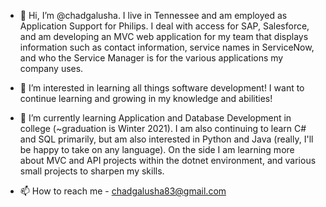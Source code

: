 - 👋 Hi, I’m @chadgalusha. I live in Tennessee and am employed as Application Support for Philips. I deal with access for SAP, Salesforce, and am developing
     an MVC web application for my team that displays information such as contact information, service names in ServiceNow, and who the Service Manager is for the
     various applications my company uses.

- 👀 I’m interested in learning all things software development! I want to continue learning and growing in my knowledge and abilities!

- 🌱 I’m currently learning Application and Database Development in college (~graduation is Winter 2021). I am also continuing to learn C# and SQL primarily, but am
      also interested in Python and Java (really, I'll be happy to take on any language). On the side I am learning more about MVC and API projects within the dotnet
      environment, and various small projects to sharpen my skills.

- 📫 How to reach me - chadgalusha83@gmail.com

<!---
chadgalusha/chadgalusha is a ✨ special ✨ repository because its `README.md` (this file) appears on your GitHub profile.
You can click the Preview link to take a look at your changes.
--->
